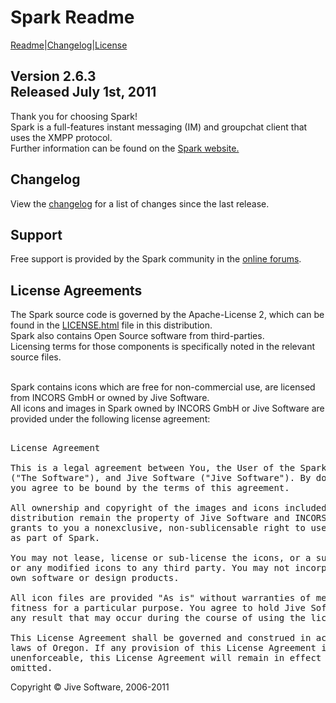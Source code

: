 <html>
<head>
<style type="text/css">
</style>
</head>
<body>

<div id="pageContainer">

<div id="pageHeader">
    <h1>Spark Readme</h1>
</div>
<div class="navigation">
    <a href="README.html">Readme</a>|<a href="changelog.html">Changelog</a>|<a href="LICENSE.html">License</a>
</div>

<div id="pageBody">
<h2>Version 2.6.3 <br/>Released July 1st, 2011</h2>

Thank you for choosing Spark!</br>
Spark is a full-features instant messaging (IM) and groupchat client that uses the XMPP protocol.</br>
Further information can be found on the <a href="http://www.igniterealtime.org/projects/spark">Spark website.</a></br>

<h2>Changelog</h2>
View the <a href="changelog.html">changelog</a> for a list of changes since the last release. 

<h2>Support</h2>
Free support is provided by the Spark community in the <a href="http://www.igniterealtime.org/forum/forum.jspa?forumID=49">online forums</a>.

<h2>License Agreements</h2>
The Spark source code is governed by the Apache-License 2, which can be found in the <a href="LICENSE.html">LICENSE.html</a> file in this distribution.<br/>
Spark also contains Open Source software from third-parties. <br/>
Licensing terms for those components is specifically noted in the relevant source files.<br/> <br/>


Spark contains icons which are free for non-commercial use,
are licensed from INCORS GmbH or owned by Jive Software.<br/>
All icons and images in Spark owned by INCORS GmbH or Jive Software are provided under the following license agreement:<br/>

<PRE STYLE="font-family:monospace;"><span><o:p>&nbsp;</o:p></span> 
<span>License Agreement<o:p></o:p></span>
<span><o:p>&nbsp;</o:p></span>
<span>This is a legal agreement between You, the User of the Spark application<o:p></o:p></span>
<span>(&quot;The Software&quot;), and Jive Software (&quot;Jive Software&quot;). By downloading the Software,<o:p></o:p></span>
<span>you agree to be bound by the terms of this agreement.<o:p></o:p></span>
<span><o:p>&nbsp;</o:p></span>
<span>All ownership and copyright of the images and icons included in the Software<o:p></o:p></span>
<span>distribution remain the property of Jive Software and INCORS GmbH. Jive Software<o:p></o:p></span>
<span>grants to you a nonexclusive, non-sublicensable right to use the icons royalty-free<o:p></o:p></span>
<span>as part of Spark.<o:p></o:p></span>
<span><o:p>&nbsp;</o:p></span>
<span>You may not lease, license or sub-license the icons, or a subset of the icons,<o:p></o:p></span>
<span>or any modified icons to any third party. You may not incorporate them into your<o:p></o:p></span>
<span>own software or design products.<o:p></o:p></span>
<span><o:p>&nbsp;</o:p></span>
<span>All icon files are provided &quot;As is&quot; without warranties of merchantability and<o:p></o:p></span>
<span>fitness for a particular purpose. You agree to hold Jive Software harmless for<o:p></o:p></span>
<span>any result that may occur during the course of using the licensed icons.<o:p></o:p></span>
<span><o:p>&nbsp;</o:p></span>
<span>This License Agreement shall be governed and construed in accordance with the<o:p></o:p></span>
<span>laws of <st1:place w:st="on"><st1:State w:st="on">Oregon</st1:State></st1:place>. If any provision of this License Agreement is held to be<o:p></o:p></span>
<span>unenforceable, this License Agreement will remain in effect with the provision<o:p></o:p></span>
<span>omitted.</span>      </pre>
<div class="footer">
    Copyright &copy; Jive Software, 2006-2011
</div>

